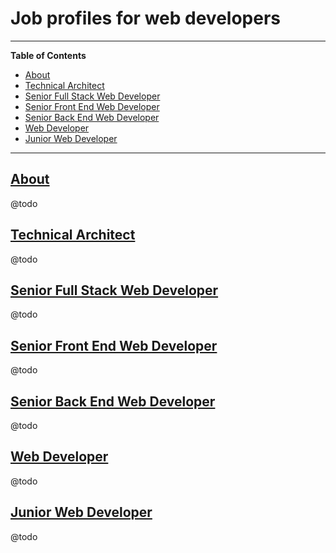 # Job profiles for web developers

---

**Table of Contents**

* [About](#about)
* [Technical Architect](#architect)
* [Senior Full Stack Web Developer](#sr-full)
* [Senior Front End Web Developer](#sr-front-end)
* [Senior Back End Web Developer](#sr-back-end)
* [Web Developer](#mid)
* [Junior Web Developer](#jr)

---

## [About](#about)

@todo

## [Technical Architect](#architect)

@todo

## [Senior Full Stack Web Developer](#sr-full)

@todo

## [Senior Front End Web Developer](#sr-front-end)

@todo

## [Senior Back End Web Developer](#sr-back-end)

@todo

## [Web Developer](#mid)

@todo

## [Junior Web Developer](#jr)

@todo


